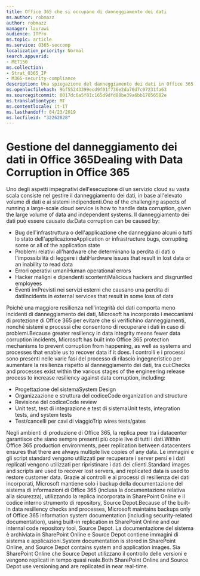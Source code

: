 ```yaml
---
title: Office 365 che si occupano di danneggiamento dei dati
ms.author: robmazz
author: robmazz
manager: laurawi
audience: ITPro
ms.topic: article
ms.service: O365-seccomp
localization_priority: Normal
search.appverid:
- MET150
ms.collection:
- Strat_O365_IP
- M365-security-compliance
description: Una spiegazione del danneggiamento dei dati in Office 365 e gli sforzi di prevenzione e ripristino di Microsoft.
ms.openlocfilehash: 9bf55243399ecd9f01f736e2da70d7c07231fa63
ms.sourcegitcommit: 0017dc6a5f81c165d9dfd88be39a6bb17856582e
ms.translationtype: MT
ms.contentlocale: it-IT
ms.lasthandoff: 04/23/2019
ms.locfileid: "32262828"
---
```

# <a name="dealing-with-data-corruption-in-office-365"></a><span data-ttu-id="0f953-103">Gestione del danneggiamento dei dati in Office 365</span><span class="sxs-lookup"><span data-stu-id="0f953-103">Dealing with Data Corruption in Office 365</span></span>

<span data-ttu-id="0f953-104">Uno degli aspetti impegnativi dell'esecuzione di un servizio cloud su vasta scala consiste nel gestire il danneggiamento dei dati, in base all'elevato volume di dati e ai sistemi indipendenti.</span><span class="sxs-lookup"><span data-stu-id="0f953-104">One of the challenging aspects of running a large-scale cloud service is how to handle data corruption, given the large volume of data and independent systems.</span></span> <span data-ttu-id="0f953-105">Il danneggiamento dei dati può essere causato da:</span><span class="sxs-lookup"><span data-stu-id="0f953-105">Data corruption can be caused by:</span></span>
- <span data-ttu-id="0f953-106">Bug dell'infrastruttura o dell'applicazione che danneggiano alcuni o tutti lo stato dell'applicazione</span><span class="sxs-lookup"><span data-stu-id="0f953-106">Application or infrastructure bugs, corrupting some or all of the application state</span></span> 
- <span data-ttu-id="0f953-107">Problemi relativi all'hardware che determinano la perdita di dati o l'impossibilità di leggere i dati</span><span class="sxs-lookup"><span data-stu-id="0f953-107">Hardware issues that result in lost data or an inability to read data</span></span> 
- <span data-ttu-id="0f953-108">Errori operativi umani</span><span class="sxs-lookup"><span data-stu-id="0f953-108">Human operational errors</span></span> 
- <span data-ttu-id="0f953-109">Hacker maligni e dipendenti scontenti</span><span class="sxs-lookup"><span data-stu-id="0f953-109">Malicious hackers and disgruntled employees</span></span> 
- <span data-ttu-id="0f953-110">Eventi imPrevisti nei servizi esterni che causano una perdita di dati</span><span class="sxs-lookup"><span data-stu-id="0f953-110">Incidents in external services that result in some loss of data</span></span> 

<span data-ttu-id="0f953-111">Poiché una maggiore resilienza nell'integrità dei dati comporta meno incidenti di danneggiamento dei dati, Microsoft ha incorporato i meccanismi di protezione di Office 365 per evitare che si verifichino danneggiamenti, nonché sistemi e processi che consentono di recuperare i dati in caso di problemi.</span><span class="sxs-lookup"><span data-stu-id="0f953-111">Because greater resiliency in data integrity means fewer data corruption incidents, Microsoft has built into Office 365 protection mechanisms to prevent corruption from happening, as well as systems and processes that enable us to recover data if it does.</span></span> <span data-ttu-id="0f953-112">I controlli e i processi sono presenti nelle varie fasi del processo di rilascio ingegneristico per aumentare la resilienza rispetto al danneggiamento dei dati, tra cui:</span><span class="sxs-lookup"><span data-stu-id="0f953-112">Checks and processes exist within the various stages of the engineering release process to increase resiliency against data corruption, including:</span></span>
- <span data-ttu-id="0f953-113">Progettazione del sistema</span><span class="sxs-lookup"><span data-stu-id="0f953-113">System Design</span></span>
- <span data-ttu-id="0f953-114">Organizzazione e struttura del codice</span><span class="sxs-lookup"><span data-stu-id="0f953-114">Code organization and structure</span></span> 
- <span data-ttu-id="0f953-115">Revisione del codice</span><span class="sxs-lookup"><span data-stu-id="0f953-115">Code review</span></span> 
- <span data-ttu-id="0f953-116">Unit test, test di integrazione e test di sistema</span><span class="sxs-lookup"><span data-stu-id="0f953-116">Unit tests, integration tests, and system tests</span></span>
- <span data-ttu-id="0f953-117">Test/cancelli per cavi di viaggio</span><span class="sxs-lookup"><span data-stu-id="0f953-117">Trip wires tests/gates</span></span> 

<span data-ttu-id="0f953-118">Negli ambienti di produzione di Office 365, la replica peer tra i datacenter garantisce che siano sempre presenti più copie live di tutti i dati.</span><span class="sxs-lookup"><span data-stu-id="0f953-118">Within Office 365 production environments, peer replication between datacenters ensures that there are always multiple live copies of any data.</span></span> <span data-ttu-id="0f953-119">Le immagini e gli script standard vengono utilizzati per recuperare i server persi e i dati replicati vengono utilizzati per ripristinare i dati dei clienti.</span><span class="sxs-lookup"><span data-stu-id="0f953-119">Standard images and scripts are used to recover lost servers, and replicated data is used to restore customer data.</span></span> <span data-ttu-id="0f953-120">Grazie ai controlli e ai processi di resilienza dei dati incorporati, Microsoft mantiene solo i backup della documentazione del sistema di informazioni di Office 365 (inclusa la documentazione relativa alla sicurezza), utilizzando la replica incorporata in SharePoint Online e il codice interno strumento di repository, Source Depot.</span><span class="sxs-lookup"><span data-stu-id="0f953-120">Because of the built-in data resiliency checks and processes, Microsoft maintains backups only of Office 365 information system documentation (including security-related documentation), using built-in replication in SharePoint Online and our internal code repository tool, Source Depot.</span></span> <span data-ttu-id="0f953-121">La documentazione del sistema è archiviata in SharePoint Online e Source Depot contiene immagini di sistema e applicazioni.</span><span class="sxs-lookup"><span data-stu-id="0f953-121">System documentation is stored in SharePoint Online, and Source Depot contains system and application images.</span></span> <span data-ttu-id="0f953-122">Sia SharePoint Online che Source Depot utilizzano il controllo delle versioni e vengono replicati in tempo quasi reale.</span><span class="sxs-lookup"><span data-stu-id="0f953-122">Both SharePoint Online and Source Depot use versioning and are replicated in near real-time.</span></span> 